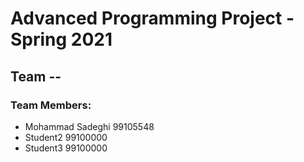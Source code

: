# Advanced Programming Project - Spring 2021
## Team --

### Team Members:
- Mohammad Sadeghi 99105548
- Student2 99100000
- Student3 99100000
